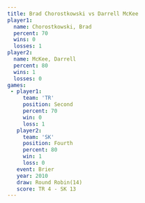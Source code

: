 ```yaml
---
title: Brad Chorostkowski vs Darrell McKee
player1:                   
  name: Chorostkowski, Brad
  percent: 70              
  wins: 0                  
  losses: 1                
player2:                   
  name: McKee, Darrell     
  percent: 80              
  wins: 1                  
  losses: 0                
games:
 - player1:          
     team: 'TR'      
     position: Second
     percent: 70     
     win: 0          
     loss: 1         
   player2:          
     team: 'SK'      
     position: Fourth
     percent: 80     
     win: 1          
     loss: 0         
   event: Brier         
   year: 2010           
   draw: Round Robin(14)
   score: TR 4 - SK 13  
---
```

